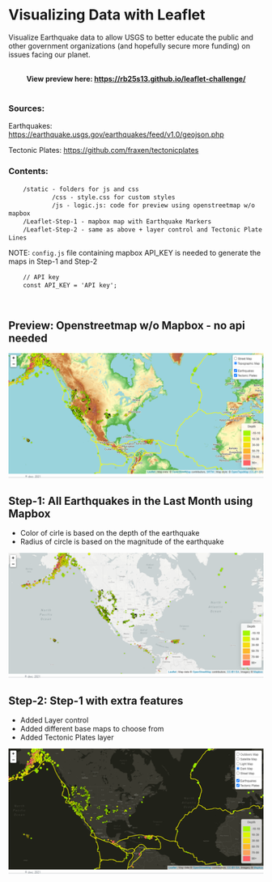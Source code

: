 # Visualizing Data with Leaflet

Visualize Earthquake data to allow USGS to better educate the public and other government organizations (and hopefully secure more funding) on issues facing our planet.
<br /><br />
<b><center>View preview here: <a target="_blank" href="https://rb25s13.github.io/leaflet-challenge/">https://rb25s13.github.io/leaflet-challenge/</a></center></b><br />
### Sources:
Earthquakes: <a target="_blank" href="https://earthquake.usgs.gov/earthquakes/feed/v1.0/geojson.php">https://earthquake.usgs.gov/earthquakes/feed/v1.0/geojson.php</a>

Tectonic Plates: <a target="_blank" href="https://github.com/fraxen/tectonicplates">https://github.com/fraxen/tectonicplates</a>


### Contents:

        /static - folders for js and css
                /css - style.css for custom styles
                /js - logic.js: code for preview using openstreetmap w/o mapbox
        /Leaflet-Step-1 - mapbox map with Earthquake Markers
        /Leaflet-Step-2 - same as above + layer control and Tectonic Plate Lines

NOTE: `config.js` file containing mapbox API_KEY is needed to generate the maps in Step-1 and Step-2

        // API key
        const API_KEY = 'API key';

<br />

## Preview: Openstreetmap w/o Mapbox - no api needed
<img src="screenshot.png" />

## Step-1: All Earthquakes in the Last Month using Mapbox
- Color of cirle is based on the depth of the earthquake
- Radius of circle is based on the magnitude of the earthquake

<img src="Step-1.png" />

## Step-2: Step-1 with extra features
- Added Layer control
- Added different base maps to choose from
- Added Tectonic Plates layer

<img src="Step-2.png" />
